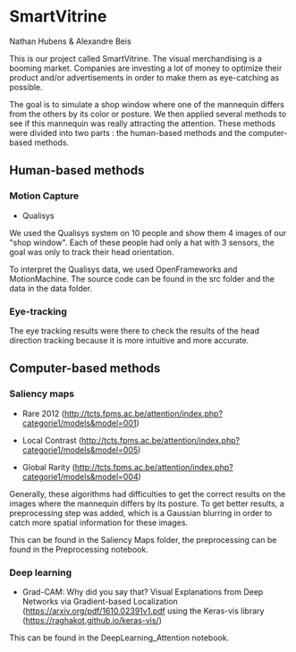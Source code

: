 # SmartVitrine
Nathan Hubens & Alexandre Beis


This is our project called SmartVitrine. The visual merchandising is a booming market. Companies are investing a lot of money to optimize their product and/or advertisements in order to make them as eye-catching as possible.

The goal is to simulate a shop window where one of the mannequin differs from the others by its color or posture. We then applied several methods to see if this mannequin was really attracting the attention. These methods were divided into two parts : the human-based methods and the computer-based methods.


## Human-based methods

### Motion Capture

* Qualisys

We used the Qualisys system on 10 people and show them 4 images of our "shop window". Each of these people had only a hat with 3 sensors, the goal was only to track their head orientation.

To interpret the Qualisys data, we used OpenFrameworks and MotionMachine. The source code can be found in the src folder and the data in the data folder.


### Eye-tracking

The eye tracking results were there to check the results of the head direction tracking because it is more intuitive and more accurate.


## Computer-based methods

### Saliency maps


* Rare 2012 (http://tcts.fpms.ac.be/attention/index.php?categorie1/models&model=001)

* Local Contrast (http://tcts.fpms.ac.be/attention/index.php?categorie1/models&model=005)

* Global Rarity (http://tcts.fpms.ac.be/attention/index.php?categorie1/models&model=004)

Generally, these algorithms had difficulties to get the correct results on the images where the mannequin differs by its posture. To get better results, a preprocessing step was added, which is a Gaussian blurring in order to catch more spatial information for these images.

This can be found in the Saliency Maps folder, the preprocessing can be found in the Preprocessing notebook.

### Deep learning

* Grad-CAM: Why did you say that? Visual Explanations from Deep Networks via Gradient-based Localization (https://arxiv.org/pdf/1610.02391v1.pdf using the Keras-vis library (https://raghakot.github.io/keras-vis/)

This can be found in the DeepLearning_Attention notebook.



